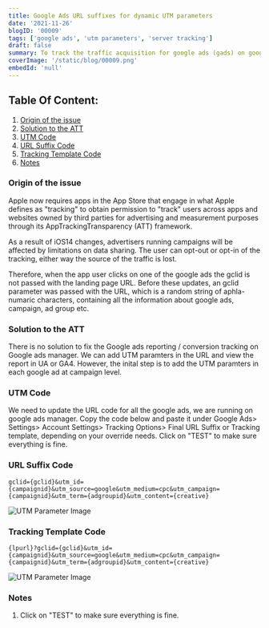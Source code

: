 ```yaml
---
title: Google Ads URL suffixes for dynamic UTM parameters
date: '2021-11-26'
blogID: '00009'
tags: ['google ads', 'utm parameters', 'server tracking']
draft: false
summary: To track the traffic acquisition for google ads (gads) on google analytics for iOS14+ users. To track the performance of the google ads in UA or GA4 using traffic acquisition reports
coverImage: '/static/blog/00009.png'
embedId: 'null'
---
```


## Table Of Content:

1. [Origin of the issue](#origin-of-the-issue)
2. [Solution to the ATT](#solution-to-the-att)
3. [UTM Code](#utm-code)
4. [URL Suffix Code](#url-suffix-code)
5. [Tracking Template Code](#tracking-template-code)
6. [Notes](#notes)

### Origin of the issue

Apple now requires apps in the App Store that engage in what Apple defines as "tracking" to obtain permission to "track" users across apps and websites owned by third parties for advertising and measurement purposes through its AppTrackingTransparency (ATT) framework.

As a result of iOS14 changes, advertisers running campaigns will be affected by limitations on data sharing. The user can opt-out or opt-in of the tracking, either way the source of the traffic is lost.

Therefore, when the app user clicks on one of the google ads the gclid is not passed with the landing page URL. Before these updates, an gclid parameter was passed with the URL, which is a random string of aphla-numaric characters, containing all the information about google ads, campaign, ad group etc.

### Solution to the ATT

There is no solution to fix the Google ads reporting / conversion tracking on Google ads manager. We can add UTM paramters in the URL and view the report in UA or GA4. However, the inital step is to add the UTM paramters in each google ad at campaign level.

### UTM Code

We need to update the URL code for all the google ads, we are running on google ads manager. Copy the code below and paste it under Google Ads> Settings> Account Settings> Tracking Options> Final URL Suffix or Tracking template, depending on your override needs. Click on "TEST" to make sure everything is fine.

### URL Suffix Code

```
gclid={gclid}&utm_id={campaignid}&utm_source=google&utm_medium=cpc&utm_campaign={campaignid}&utm_term={adgroupid}&utm_content={creative}
```

![UTM Parameter Image](/static/blog/00009_1.png)

### Tracking Template Code

```
{lpurl}?gclid={gclid}&utm_id={campaignid}&utm_source=google&utm_medium=cpc&utm_campaign={campaignid}&utm_term={adgroupid}&utm_content={creative}

```

![UTM Parameter Image](/static/blog/00009_2.png)

### Notes

1. Click on "TEST" to make sure everything is fine.
